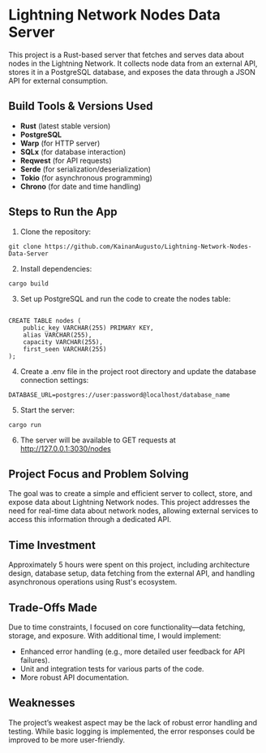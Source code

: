 # Lightning Network Nodes Data Server

This project is a Rust-based server that fetches and serves data about nodes in the Lightning Network. It collects node data from an external API, stores it in a PostgreSQL database, and exposes the data through a JSON API for external consumption.

## Build Tools & Versions Used
- **Rust** (latest stable version)
- **PostgreSQL**
- **Warp** (for HTTP server)
- **SQLx** (for database interaction)
- **Reqwest** (for API requests)
- **Serde** (for serialization/deserialization)
- **Tokio** (for asynchronous programming)
- **Chrono** (for date and time handling)

## Steps to Run the App
1. Clone the repository:
```
git clone https://github.com/KainanAugusto/Lightning-Network-Nodes-Data-Server
```
2. Install dependencies:
```
cargo build
```

3. Set up PostgreSQL and run the code to create the nodes table:
```

CREATE TABLE nodes (
    public_key VARCHAR(255) PRIMARY KEY,
    alias VARCHAR(255),
    capacity VARCHAR(255),
    first_seen VARCHAR(255)
);
```

4. Create a .env file in the project root directory and update the database connection settings:
```
DATABASE_URL=postgres://user:password@localhost/database_name
```

5. Start the server:
```
cargo run
```

6. The server will be available to GET requests at http://127.0.0.1:3030/nodes

## Project Focus and Problem Solving
The goal was to create a simple and efficient server to collect, store, and expose data about Lightning Network nodes. This project addresses the need for real-time data about network nodes, allowing external services to access this information through a dedicated API.

## Time Investment
Approximately 5 hours were spent on this project, including architecture design, database setup, data fetching from the external API, and handling asynchronous operations using Rust's ecosystem.

## Trade-Offs Made
Due to time constraints, I focused on core functionality—data fetching, storage, and exposure. With additional time, I would implement:
- Enhanced error handling (e.g., more detailed user feedback for API failures).
- Unit and integration tests for various parts of the code.
- More robust API documentation.

## Weaknesses
The project’s weakest aspect may be the lack of robust error handling and testing. While basic logging is implemented, the error responses could be improved to be more user-friendly.
